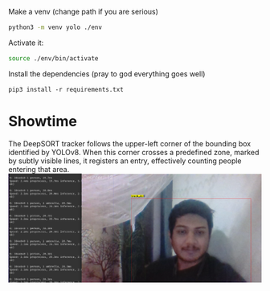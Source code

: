 Make a venv (change path if you are serious)

```bash
python3 -m venv yolo ./env
```

Activate it:

```bash
source ./env/bin/activate
```

Install the dependencies (pray to god everything goes well)

```
pip3 install -r requirements.txt
```

# Showtime

The DeepSORT tracker follows the upper-left corner of the bounding box identified by YOLOv8. When this corner crosses a predefined zone, marked by subtly visible lines, it registers an entry, effectively counting people entering that area.
![](images/test0.png)
